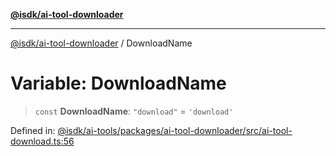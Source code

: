 [**@isdk/ai-tool-downloader**](../README.md)

***

[@isdk/ai-tool-downloader](../globals.md) / DownloadName

# Variable: DownloadName

> `const` **DownloadName**: `"download"` = `'download'`

Defined in: [@isdk/ai-tools/packages/ai-tool-downloader/src/ai-tool-download.ts:56](https://github.com/isdk/ai-tool-download.js/blob/2a238540fc7f476208ad754c7d1575eda3aa9587/src/ai-tool-download.ts#L56)

